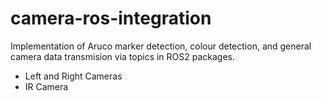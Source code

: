 # camera-ros-integration
Implementation of Aruco marker detection, colour detection, and general camera data transmision via topics in ROS2 packages.
- Left and Right Cameras
- IR Camera
